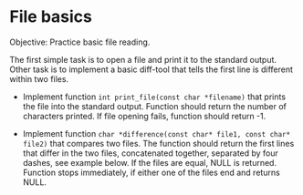 # File basics

Objective: Practice basic file reading.

The first simple task is to open a file and print it to the standard output. Other task is to implement a basic diff-tool that tells the first line is different within two files.

* Implement function `int print_file(const char *filename)` that prints the file into the standard output. Function should return the number of characters printed. If file opening fails, function should return -1.

* Implement function `char *difference(const char* file1, const char* file2)` that compares two files. The function should return the first lines that differ in the two files, concatenated together, separated by four dashes, see example below. If the files are equal, NULL is returned. Function stops immediately, if either one of the files end and returns NULL.
